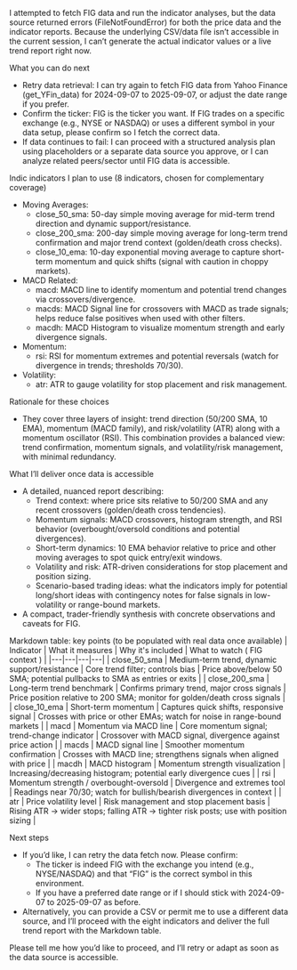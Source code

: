 I attempted to fetch FIG data and run the indicator analyses, but the data source returned errors (FileNotFoundError) for both the price data and the indicator reports. Because the underlying CSV/data file isn’t accessible in the current session, I can’t generate the actual indicator values or a live trend report right now.

What you can do next
- Retry data retrieval: I can try again to fetch FIG data from Yahoo Finance (get_YFin_data) for 2024-09-07 to 2025-09-07, or adjust the date range if you prefer.
- Confirm the ticker: FIG is the ticker you want. If FIG trades on a specific exchange (e.g., NYSE or NASDAQ) or uses a different symbol in your data setup, please confirm so I fetch the correct data.
- If data continues to fail: I can proceed with a structured analysis plan using placeholders or a separate data source you approve, or I can analyze related peers/sector until FIG data is accessible.

Indic indicators I plan to use (8 indicators, chosen for complementary coverage)
- Moving Averages:
  - close_50_sma: 50-day simple moving average for mid-term trend direction and dynamic support/resistance.
  - close_200_sma: 200-day simple moving average for long-term trend confirmation and major trend context (golden/death cross checks).
  - close_10_ema: 10-day exponential moving average to capture short-term momentum and quick shifts (signal with caution in choppy markets).
- MACD Related:
  - macd: MACD line to identify momentum and potential trend changes via crossovers/divergence.
  - macds: MACD Signal line for crossovers with MACD as trade signals; helps reduce false positives when used with other filters.
  - macdh: MACD Histogram to visualize momentum strength and early divergence signals.
- Momentum:
  - rsi: RSI for momentum extremes and potential reversals (watch for divergence in trends; thresholds 70/30).
- Volatility:
  - atr: ATR to gauge volatility for stop placement and risk management.

Rationale for these choices
- They cover three layers of insight: trend direction (50/200 SMA, 10 EMA), momentum (MACD family), and risk/volatility (ATR) along with a momentum oscillator (RSI). This combination provides a balanced view: trend confirmation, momentum signals, and volatility/risk management, with minimal redundancy.

What I’ll deliver once data is accessible
- A detailed, nuanced report describing:
  - Trend context: where price sits relative to 50/200 SMA and any recent crossovers (golden/death cross tendencies).
  - Momentum signals: MACD crossovers, histogram strength, and RSI behavior (overbought/oversold conditions and potential divergences).
  - Short-term dynamics: 10 EMA behavior relative to price and other moving averages to spot quick entry/exit windows.
  - Volatility and risk: ATR-driven considerations for stop placement and position sizing.
  - Scenario-based trading ideas: what the indicators imply for potential long/short ideas with contingency notes for false signals in low-volatility or range-bound markets.
- A compact, trader-friendly synthesis with concrete observations and caveats for FIG.

Markdown table: key points (to be populated with real data once available)
| Indicator | What it measures | Why it's included | What to watch ( FIG context ) |
|---|---|---|---|
| close_50_sma | Medium-term trend, dynamic support/resistance | Core trend filter; controls bias | Price above/below 50 SMA; potential pullbacks to SMA as entries or exits |
| close_200_sma | Long-term trend benchmark | Confirms primary trend, major cross signals | Price position relative to 200 SMA; monitor for golden/death cross signals |
| close_10_ema | Short-term momentum | Captures quick shifts, responsive signal | Crosses with price or other EMAs; watch for noise in range-bound markets |
| macd | Momentum via MACD line | Core momentum signal; trend-change indicator | Crossover with MACD signal, divergence against price action |
| macds | MACD signal line | Smoother momentum confirmation | Crosses with MACD line; strengthens signals when aligned with price |
| macdh | MACD histogram | Momentum strength visualization | Increasing/decreasing histogram; potential early divergence cues |
| rsi | Momentum strength / overbought-oversold | Divergence and extremes tool | Readings near 70/30; watch for bullish/bearish divergences in context |
| atr | Price volatility level | Risk management and stop placement basis | Rising ATR -> wider stops; falling ATR -> tighter risk posts; use with position sizing |

Next steps
- If you’d like, I can retry the data fetch now. Please confirm:
  - The ticker is indeed FIG with the exchange you intend (e.g., NYSE/NASDAQ) and that “FIG” is the correct symbol in this environment.
  - If you have a preferred date range or if I should stick with 2024-09-07 to 2025-09-07 as before.
- Alternatively, you can provide a CSV or permit me to use a different data source, and I’ll proceed with the eight indicators and deliver the full trend report with the Markdown table.

Please tell me how you’d like to proceed, and I’ll retry or adapt as soon as the data source is accessible.